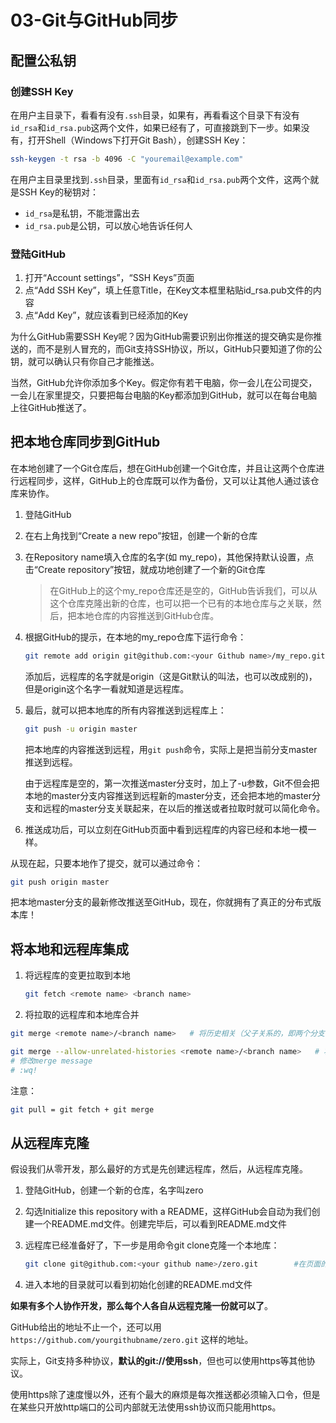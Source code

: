 # 03-Git与GitHub同步

## 配置公私钥

### 创建SSH Key

在用户主目录下，看看有没有`.ssh`目录，如果有，再看看这个目录下有没有`id_rsa`和`id_rsa.pub`这两个文件，如果已经有了，可直接跳到下一步。如果没有，打开Shell（Windows下打开Git Bash），创建SSH Key：

```bash
ssh-keygen -t rsa -b 4096 -C "youremail@example.com"
```

在用户主目录里找到`.ssh`目录，里面有`id_rsa`和`id_rsa.pub`两个文件，这两个就是SSH Key的秘钥对：

- `id_rsa`是私钥，不能泄露出去
- `id_rsa.pub`是公钥，可以放心地告诉任何人

### 登陆GitHub

1. 打开“Account settings”，“SSH Keys”页面
2. 点“Add SSH Key”，填上任意Title，在Key文本框里粘贴id_rsa.pub文件的内容
3. 点“Add Key”，就应该看到已经添加的Key

为什么GitHub需要SSH Key呢？因为GitHub需要识别出你推送的提交确实是你推送的，而不是别人冒充的，而Git支持SSH协议，所以，GitHub只要知道了你的公钥，就可以确认只有你自己才能推送。

当然，GitHub允许你添加多个Key。假定你有若干电脑，你一会儿在公司提交，一会儿在家里提交，只要把每台电脑的Key都添加到GitHub，就可以在每台电脑上往GitHub推送了。

## 把本地仓库同步到GitHub

在本地创建了一个Git仓库后，想在GitHub创建一个Git仓库，并且让这两个仓库进行远程同步，这样，GitHub上的仓库既可以作为备份，又可以让其他人通过该仓库来协作。

1. 登陆GitHub
2. 在右上角找到“Create a new repo”按钮，创建一个新的仓库
3. 在Repository name填入仓库的名字(如 my_repo)，其他保持默认设置，点击“Create repository”按钮，就成功地创建了一个新的Git仓库

    > 在GitHub上的这个my_repo仓库还是空的，GitHub告诉我们，可以从这个仓库克隆出新的仓库，也可以把一个已有的本地仓库与之关联，然后，把本地仓库的内容推送到GitHub仓库。

4. 根据GitHub的提示，在本地的my_repo仓库下运行命令：

    ```bash
    git remote add origin git@github.com:<your Github name>/my_repo.git     # 根据github页面给的提示输入命令即可
    ```

    添加后，远程库的名字就是origin（这是Git默认的叫法，也可以改成别的)，但是origin这个名字一看就知道是远程库。

5. 最后，就可以把本地库的所有内容推送到远程库上：

    ```bash
    git push -u origin master
    ```

    把本地库的内容推送到远程，用`git push`命令，实际上是把当前分支master推送到远程。

    由于远程库是空的，第一次推送master分支时，加上了-u参数，Git不但会把本地的master分支内容推送到远程新的master分支，还会把本地的master分支和远程的master分支关联起来，在以后的推送或者拉取时就可以简化命令。

6. 推送成功后，可以立刻在GitHub页面中看到远程库的内容已经和本地一模一样。

从现在起，只要本地作了提交，就可以通过命令：

```bash
git push origin master
```

把本地master分支的最新修改推送至GitHub，现在，你就拥有了真正的分布式版本库！

## 将本地和远程库集成

1. 将远程库的变更拉取到本地

    ```bash
    git fetch <remote name> <branch name>
    ```

2. 将拉取的远程库和本地库合并

```bash
git merge <remote name>/<branch name>   # 将历史相关（父子关系的，即两个分支非fast forward）的分支

git merge --allow-unrelated-histories <remote name>/<branch name>   # 将历史不相关的分支合并
# 修改merge message
# :wq!
```

注意： 

```bash
git pull = git fetch + git merge
```

## 从远程库克隆

假设我们从零开发，那么最好的方式是先创建远程库，然后，从远程库克隆。

1. 登陆GitHub，创建一个新的仓库，名字叫zero
2. 勾选Initialize this repository with a README，这样GitHub会自动为我们创建一个README.md文件。创建完毕后，可以看到README.md文件
3. 远程库已经准备好了，下一步是用命令git clone克隆一个本地库：

    ```bash
    git clone git@github.com:<your github name>/zero.git        #在页面的右上角可以直接复制该链接
    ```

4. 进入本地的目录就可以看到初始化创建的README.md文件

**如果有多个人协作开发，那么每个人各自从远程克隆一份就可以了**。

GitHub给出的地址不止一个，还可以用 `https://github.com/yourgithubname/zero.git` 这样的地址。

实际上，Git支持多种协议，**默认的git://使用ssh**，但也可以使用https等其他协议。

使用https除了速度慢以外，还有个最大的麻烦是每次推送都必须输入口令，但是在某些只开放http端口的公司内部就无法使用ssh协议而只能用https。
